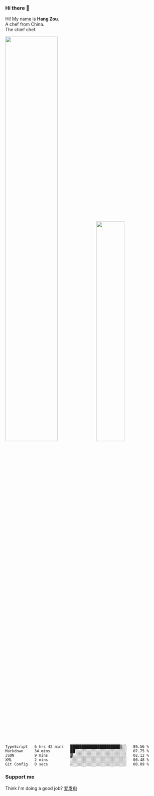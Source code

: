 ### Hi there 👋

Hi! My name is **Hang Zou**.  
A chef from China.  
The chief chef.

<img align="" width="57.5%" src="https://github-readme-stats.vercel.app/api?username=zouhangwithsweet&hide_title=true&hide_border=true&show_icons=true&include_all_commits=true&line_height=21" /><img align="" width="42.4%" src="https://github-readme-stats.vercel.app/api/top-langs/?username=zouhangwithsweet&hide_title=true&hide_border=true&layout=compact" />

<!--START_SECTION:waka-->

```text
TypeScript   6 hrs 42 mins   ██████████████████████▒░░   89.56 %
Markdown     34 mins         ██░░░░░░░░░░░░░░░░░░░░░░░   07.75 %
JSON         9 mins          ▓░░░░░░░░░░░░░░░░░░░░░░░░   02.12 %
XML          2 mins          ░░░░░░░░░░░░░░░░░░░░░░░░░   00.48 %
Git Config   0 secs          ░░░░░░░░░░░░░░░░░░░░░░░░░   00.09 %
```

<!--END_SECTION:waka-->

### Support me

Think I'm doing a good job? [爱发电](https://afdian.net/@zouhangsweet)
